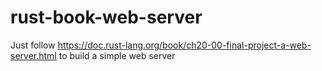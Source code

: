 # rust-book-web-server
Just follow https://doc.rust-lang.org/book/ch20-00-final-project-a-web-server.html to build a simple web server
